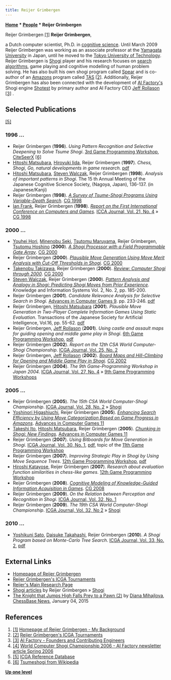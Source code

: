 ```yaml
---
title: Reijer Grimbergen
---
```

**[Home](Home "Home") \* [People](People "People") \* Reijer Grimbergen**



 [](http://www2.teu.ac.jp/gamelab/RESEARCH/background.html) Reijer Grimbergen <a id="cite-note-1" href="#cite-ref-1">[1]</a> 
**Reijer Grimbergen**,  

a Dutch computer scientist, Ph.D. in [cognitive science](Cognition "Cognition"). Until March 2009 Reijer Grimbergen was working as an associate professor at the [Yamagata University](https://en.wikipedia.org/wiki/Yamagata_University) in Japan, until he moved to the [Tokyo University of Technology](https://en.wikipedia.org/wiki/Tokyo_University_of_Technology). Reijer Grimbergen is [Shogi](Shogi "Shogi") player and his research focuses on [search algorithms](Search "Search"), game playing and cognitive modelling of human problem solving. He has also built his own shogi program called [Spear](index.php?title=Spear&action=edit&redlink=1 "Spear (page does not exist)") and is co-author of an [Amazons](Amazons "Amazons") program called [TAS](https://www.game-ai-forum.org/icga-tournaments/program.php?id=280) <a id="cite-note-2" href="#cite-ref-2">[2]</a>. Additionally, Reijer Grimbergen has also been connected with the development of [AI Factory's](AI_Factory "AI Factory") Shogi engine [Shotest](index.php?title=Shotest&action=edit&redlink=1 "Shotest (page does not exist)") by primary author and AI Factory CEO [Jeff Rollason](Jeff_Rollason "Jeff Rollason") <a id="cite-note-3" href="#cite-ref-3">[3]</a> . 



## Selected Publications


<a id="cite-note-5" href="#cite-ref-5">[5]</a>



### 1996 ...


* Reijer Grimbergen (**1996**). *Using Pattern Recognition and Selective Deepening to Solve Tsume Shogi*. [3rd Game Programming Workshop](Conferences#GPW "Conferences"), [CiteSeerX](http://citeseerx.ist.psu.edu/viewdoc/summary?doi=10.1.1.43.7594) <a id="cite-note-6" href="#cite-ref-6">[6]</a>
* [Hitoshi Matsubara](Hitoshi_Matsubara "Hitoshi Matsubara"), [Hiroyuki Iida](Hiroyuki_Iida "Hiroyuki Iida"), Reijer Grimbergen (**1997**). *Chess, Shogi, Go, natural developments in game research.* [pdf](http://citeseerx.ist.psu.edu/viewdoc/download?doi=10.1.1.51.7540&rep=rep1&type=pdf)
* [Hitoshi Matsubara](Hitoshi_Matsubara "Hitoshi Matsubara"), [Steven Walczak](index.php?title=Steven_Walczak&action=edit&redlink=1 "Steven Walczak (page does not exist)"), Reijer Grimbergen (**1998**). *Analysis of important patterns in Shogi*. The 15 th Annual Meeting of the Japanese Cognitive Science Society, (Nagoya, Japan), 136-137. (in Japanese/Kanji)
* Reijer Grimbergen (**1998**). *[A Survey of Tsume-Shogi Programs Using Variable-Depth Search](http://link.springer.com/chapter/10.1007/3-540-48957-6_20)*. [CG 1998](CG_1998 "CG 1998")
* [Ian Frank](Ian_Frank "Ian Frank"), Reijer Grimbergen (**1998**). *[Report on the First International Conference on Computers and Games](http://www.fun.ac.jp/~ianf/Publications/cg98.html)*. [ICCA Journal, Vol. 21, No. 4](ICGA_Journal#21_4 "ICGA Journal") » [CG 1998](CG_1998 "CG 1998")


### 2000 ...


* [Youhei Hori](index.php?title=Youhei_Hori&action=edit&redlink=1 "Youhei Hori (page does not exist)"), [Minenobu Seki](index.php?title=Minenobu_Seki&action=edit&redlink=1 "Minenobu Seki (page does not exist)"), [Tsutomu Maruyama](index.php?title=Tsutomu_Maruyama&action=edit&redlink=1 "Tsutomu Maruyama (page does not exist)"), Reijer Grimbergen, [Tsutomu Hoshino](index.php?title=Tsutomu_Hoshino&action=edit&redlink=1 "Tsutomu Hoshino (page does not exist)") (**2000**). *[A Shogi Processor with a Field Programmable Gate Array](http://link.springer.com/chapter/10.1007/3-540-45579-5_20)*. [CG 2000](CG_2000 "CG 2000")
* Reijer Grimbergen (**2000**). *[Plausible Move Generation Using Move Merit Analysis with Cut-Off Thresholds in Shogi](http://link.springer.com/chapter/10.1007/3-540-45579-5_21)*. [CG 2000](CG_2000 "CG 2000")
* [Takenobu Takizawa](Takenobu_Takizawa "Takenobu Takizawa"), Reijer Grimbergen (**2000**). *[Review: Computer Shogi through 2000](http://link.springer.com/chapter/10.1007/3-540-45579-5_30)*. [CG 2000](CG_2000 "CG 2000")
* [Steven Walczak](index.php?title=Steven_Walczak&action=edit&redlink=1 "Steven Walczak (page does not exist)"), Reijer Grimbergen (**2000**). *[Pattern Analysis and Analogy in Shogi: Predicting Shogi Moves from Prior Experience](http://www.springerlink.com/content/nrqxfyu17j379xtu/)*. Knowledge and Information Systems Vol. 2, No. 2, pp. 185-200.
* Reijer Grimbergen (**2001**). *Candidate Relevance Analysis for Selective Search in Shogi.* [Advances in Computer Games 9](Advances_in_Computer_Games_9 "Advances in Computer Games 9"). pp. 233-246. [pdf](http://gamelab.yz.yamagata-u.ac.jp/RESEARCH/acc9.pdf)
* Reijer Grimbergen, [Hitoshi Matsubara](Hitoshi_Matsubara "Hitoshi Matsubara") (**2001**). *Plausible Move Generation in Two-Player Complete Information Games Using Static Evaluation*. Transactions of the Japanese Society for Artificial Intelligence, Vol.16, pp. 55-62. [pdf](http://www.teu.ac.jp/gamelab/RESEARCH/jsai2001.pdf)
* Reijer Grimbergen, [Jeff Rollason](Jeff_Rollason "Jeff Rollason") (**2001**). *Using castle and assault maps for guiding opening and middle game play in Shogi*. [6th Game Programming Workshop](Conferences#GPW "Conferences"), [pdf](http://www.teu.ac.jp/gamelab/RESEARCH/gpw2001.pdf)
* Reijer Grimbergen (**2002**). *Report on the 12th CSA World Computer-Shogi Championship*. [ICGA Journal, Vol. 25, No. 2](ICGA_Journal#25_2 "ICGA Journal")
* Reijer Grimbergen, [Jeff Rollason](Jeff_Rollason "Jeff Rollason") (**2002**). *[Board Maps and Hill-Climbing for Opening and Middle Game Play in Shogi](http://link.springer.com/chapter/10.1007/978-3-540-40031-8_12)*. [CG 2002](CG_2002 "CG 2002")
* Reijer Grimbergen (**2004**). *The 9th Game-Programming Workshop in Japan 2004*. [ICGA Journal, Vol. 27, No. 4](ICGA_Journal#27_4 "ICGA Journal") » [9th Game Programming Workshops](Conferences#GPW "Conferences")


### 2005 ...


* Reijer Grimbergen (**2005**). *The 15th CSA World Computer-Shogi Championship*. [ICGA Journal, Vol. 28, No. 2](ICGA_Journal#28_2 "ICGA Journal") » [Shogi](Shogi "Shogi")
* [Yoshinori Higashiuchi](index.php?title=Yoshinori_Higashiuchi&action=edit&redlink=1 "Yoshinori Higashiuchi (page does not exist)"), Reijer Grimbergen (**2005**). *[Enhancing Search Efficiency by Using Move Categorization Based on Game Progress in Amazons](http://link.springer.com/chapter/10.1007/11922155_6)*. [Advances in Computer Games 11](Advances_in_Computer_Games_11 "Advances in Computer Games 11")
* [Takeshi Ito](Takeshi_Ito "Takeshi Ito"), [Hitoshi Matsubara](Hitoshi_Matsubara "Hitoshi Matsubara"), Reijer Grimbergen (**2005**). *[Chunking in Shogi: New Findings](http://link.springer.com/chapter/10.1007/11922155_11)*. [Advances in Computer Games 11](Advances_in_Computer_Games_11 "Advances in Computer Games 11")
* Reijer Grimbergen (**2007**). *Using Bitboards for Move Generation in Shogi*. [ICGA Journal, Vol. 30, No. 1](ICGA_Journal#30_1 "ICGA Journal"), [pdf](http://www2.teu.ac.jp/gamelab/RESEARCH/ICGAJournal2007.pdf), topic of the [11th Game Programming Workshop](Conferences#GPW "Conferences")
* Reijer Grimbergen (**2007**). *Improving Strategic Play in Shogi by Using Move Sequence Trees*. [12th Game Programming Workshop](Conferences#GPW "Conferences"), [pdf](http://www.teu.ac.jp/gamelab/RESEARCH/gpw2007.pdf)
* [Hiroshi Katayose](index.php?title=Hiroshi_Katayose&action=edit&redlink=1 "Hiroshi Katayose (page does not exist)"), Reijer Grimbergen (**2007**). *Research about evaluation function similarities in chess-like games*. [12th Game Programming Workshop](Conferences#GPW "Conferences")
* Reijer Grimbergen (**2008**). *[Cognitive Modeling of Knowledge-Guided Information Acquisition in Games](http://link.springer.com/chapter/10.1007/978-3-540-87608-3_16)*. [CG 2008](CG_2008 "CG 2008")
* Reijer Grimbergen (**2009**). *On the Relation between Perception and Recognition in Shogi*. [ICGA Journal, Vol. 32, No. 1](ICGA_Journal#32_1 "ICGA Journal")
* Reijer Grimbergen (**2009**). *The 19th CSA World Computer-Shogi Championship*. [ICGA Journal, Vol. 32, No 2](ICGA_Journal#32_2 "ICGA Journal") » [Shogi](Shogi "Shogi")


### 2010 ...


* [Yoshikuni Sato](Yoshikuni_Sato "Yoshikuni Sato"), [Daisuke Takahashi](Daisuke_Takahashi "Daisuke Takahashi"), Reijer Grimbergen (**2010**). *A Shogi Program based on Monte-Carlo Tree Search*. [ICGA Journal, Vol. 33, No. 2](ICGA_Journal#33_2 "ICGA Journal"), [pdf](http://www.teu.ac.jp/gamelab/RESEARCH/ICGAJournal2010.pdf)


## External Links


* [Homepage of Reijer Grimbergen](http://www2.teu.ac.jp/gamelab/maininfo.html)
* [Reijer Grimbergen's ICGA Tournaments](https://www.game-ai-forum.org/icga-tournaments/person.php?id=221)
* [Reijer's Main Research Page](http://www2.teu.ac.jp/gamelab/RESEARCH/researchinfo.html)
* [Shogi articles](http://www2.teu.ac.jp/gamelab/SHOGI/articlesmain.html) by Reijer Grimbergen » [Shogi](Shogi "Shogi")
* [The Knight that Jumps High Falls Prey to a Pawn (2)](https://en.chessbase.com/post/the-knight-that-jumps-high-falls-prey-to-a-pawn-2) by [Diana Mihajlova](https://en.chessbase.com/author/diana-mihajlova), [ChessBase News](ChessBase "ChessBase"), January 04, 2015


## References


1. <a id="cite-ref-1" href="#cite-note-1">[1]</a> [Homepage of Reijer Grimbergen - My Background](http://www2.teu.ac.jp/gamelab/RESEARCH/background.html)
2. <a id="cite-ref-2" href="#cite-note-2">[2]</a> [Reijer Grimbergen's ICGA Tournaments](https://www.game-ai-forum.org/icga-tournaments/person.php?id=221)
3. <a id="cite-ref-3" href="#cite-note-3">[3]</a> [AI Factory - Founders and Contributing Engineers](http://www.aifactory.co.uk/AIF_Us.htm)
4. <a id="cite-ref-4" href="#cite-note-4">[4]</a> [World Computer Shogi Championship 2006 - AI Factory newsletter article Spring 2006](http://www.aifactory.co.uk/newsletter/2006_01_shogichampionship_2006.htm)
5. <a id="cite-ref-5" href="#cite-note-5">[5]</a> [ICGA Reference Database](ICGA_Journal#RefDB "ICGA Journal")
6. <a id="cite-ref-6" href="#cite-note-6">[6]</a> [Tsumeshogi from Wikipedia](https://en.wikipedia.org/wiki/Tsumeshogi)

**[Up one level](People "People")**







 
